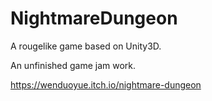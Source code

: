 # NightmareDungeon
A rougelike game based on Unity3D. 

An unfinished game jam work.

https://wenduoyue.itch.io/nightmare-dungeon
